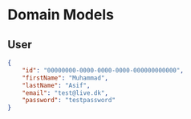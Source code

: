 # Domain Models

## User


```json
{
	"id": "00000000-0000-0000-0000-000000000000",
	"firstName": "Muhammad",
	"lastName": "Asif",
	"email": "test@live.dk",
	"password": "testpassword"
}
```

